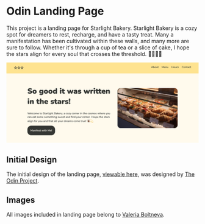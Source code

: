 # Odin Landing Page

This project is a landing page for Starlight Bakery. Starlight Bakery is a cozy spot for dreamers to rest, recharge, and have a tasty treat. Many a manifestation has been cultivated within these walls, and many more are sure to follow. Whether it's through a cup of tea or a slice of cake, I hope the stars align for every soul that crosses the threshold. 👩🏾‍🍳💫


![Screenshot of header and introduction section of landing page.](https://github.com/starlightavenue/odin-landing-page/blob/main/images/final-wide.png)

## Initial Design
The initial design of the landing page, [viewable here](https://cdn.statically.io/gh/TheOdinProject/curriculum/81a5d553f4073e593d23a6ab00d50eef8620796d/foundations/html_css/project/imgs/01.png), was designed by [The Odin Project](https://www.theodinproject.com/home).

## Images
All images included in landing page belong to [Valeria Boltneva](https://www.pexels.com/@valeriya/). 
